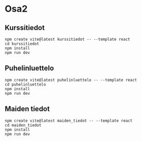 
# Osa2

## Kurssitiedot

```
npm create vite@latest kurssitiedot -- --template react
cd kurssitiedot
npm install
npm run dev
```

## Puhelinluettelo

```
npm create vite@latest puhelinluettelo -- --template react
cd puhelinluettelo
npm install
npm run dev
```

## Maiden tiedot

```
npm create vite@latest maiden_tiedot -- --template react
cd maiden_tiedot
npm install
npm run dev
```